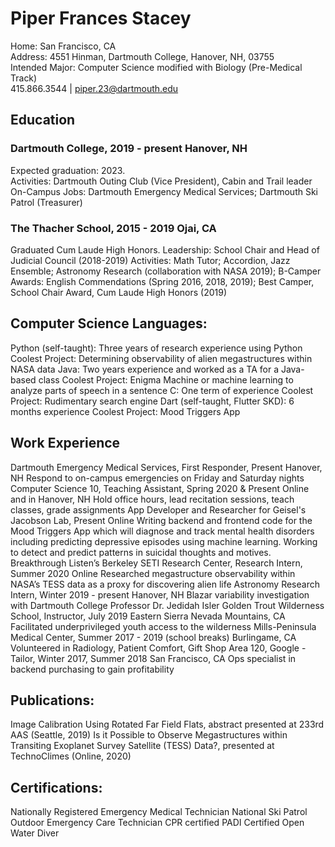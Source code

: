 
# Piper Frances Stacey
Home: San Francisco, CA<br/>
Address: 4551 Hinman, Dartmouth College, Hanover, NH, 03755<br/>
Intended Major: Computer Science modified with Biology (Pre-Medical Track)<br/>
415.866.3544 | piper.23@dartmouth.edu<br/>

## Education
### Dartmouth College, 2019 - present                                                                 Hanover, NH
Expected graduation: 2023.<br/>
Activities: Dartmouth Outing Club (Vice President), Cabin and Trail leader<br/>
On-Campus Jobs: Dartmouth Emergency Medical Services; Dartmouth Ski Patrol (Treasurer)<br/>

### The Thacher School, 2015 - 2019					               	         	                                Ojai, CA
Graduated Cum Laude High Honors. 
Leadership: School Chair and Head of Judicial Council (2018-2019)
Activities: Math Tutor; Accordion, Jazz Ensemble; Astronomy Research (collaboration with NASA 2019); B-Camper
Awards: English Commendations (Spring 2016, 2018, 2019); Best Camper, School Chair Award, Cum Laude High Honors (2019)

## Computer Science Languages:
Python (self-taught): 					    Three years of research experience using Python 
Coolest Project: Determining observability of alien megastructures within NASA data
Java: 					                    Two years experience and worked as a TA for a Java-based class
Coolest Project: Enigma Machine or machine learning to analyze parts of speech in a sentence
C: 										              One term of experience
Coolest Project: Rudimentary search engine 
Dart (self-taught, Flutter SKD): 	  6 months experience
	Coolest Project: Mood Triggers App

## Work Experience
Dartmouth Emergency Medical Services, First Responder, Present	                                   Hanover, NH
Respond to on-campus emergencies on Friday and Saturday nights
Computer Science 10, Teaching Assistant, Spring 2020 & Present	                                   Online and in Hanover, NH
Hold office hours, lead recitation sessions, teach classes, grade assignments
App Developer and Researcher for Geisel's Jacobson Lab, Present		              		               Online
	Writing backend and frontend code for the Mood Triggers App which will diagnose and track
mental health disorders including predicting depressive episodes using machine learning. 
Working to detect and predict patterns in suicidal thoughts and motives. 
Breakthrough Listen’s Berkeley SETI Research Center, Research Intern, Summer 2020                  Online
	Researched megastructure observability within NASA’s TESS data as a proxy for discovering 
alien life
Astronomy Research Intern, Winter 2019 - present 		  			                                       Hanover, NH
	Blazar variability investigation with Dartmouth College Professor Dr. Jedidah Isler
Golden Trout Wilderness School, Instructor, July 2019                                              Eastern Sierra Nevada Mountains, CA
Facilitated underprivileged youth access to the wilderness
Mills-Peninsula Medical Center, Summer 2017 - 2019 (school breaks)	         		                   Burlingame, CA
Volunteered in Radiology, Patient Comfort, Gift Shop
Area 120, Google - Tailor, Winter 2017, Summer 2018                                  	             San Francisco, CA
Ops specialist in backend purchasing to gain profitability

## Publications:
Image Calibration Using Rotated Far Field Flats, abstract presented at 233rd AAS (Seattle, 2019)
Is it Possible to Observe Megastructures within Transiting Exoplanet Survey Satellite (TESS) Data?, presented at TechnoClimes (Online, 2020)

## Certifications: 
Nationally Registered Emergency Medical Technician
National Ski Patrol Outdoor Emergency Care Technician
CPR certified
PADI Certified Open Water Diver
